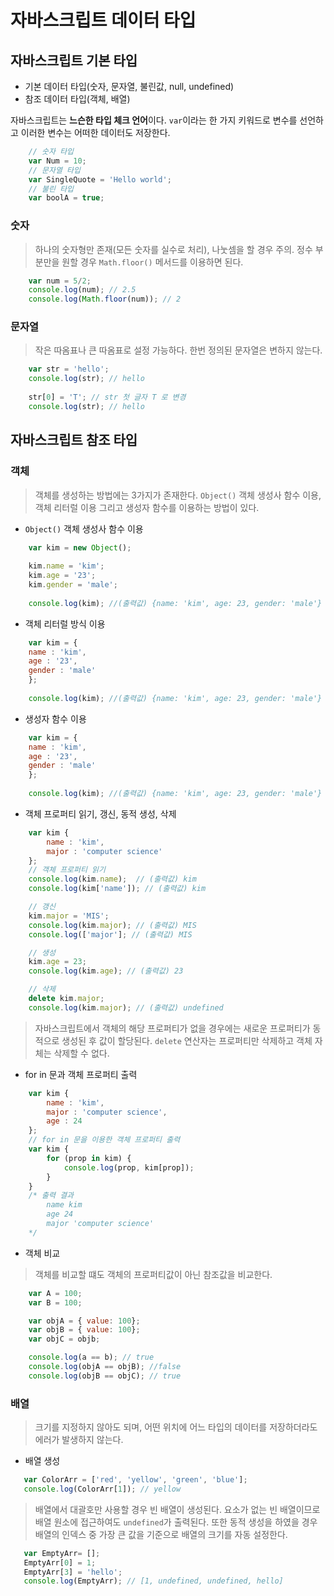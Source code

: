 # 자바스크립트 데이터 타입




## 자바스크립트 기본 타입
- 기본 데이터 타입(숫자, 문자열, 불린값, null, undefined)
- 참조 데이터 타입(객체, 배열)



자바스크립트는 **느슨한 타입 체크 언어**이다. `var`이라는 한 가지 키워드로 변수를 선언하고 이러한 변수는 어떠한 데이터도 저장한다.
```javascript    
	// 숫자 타입
	var Num = 10;
	// 문자열 타입
	var SingleQuote = 'Hello world';
	// 불린 타입
	var boolA = true;
```


### 숫자
> 하나의 숫자형만 존재(모든 숫자를 실수로 처리), 나눗셈을 할 경우 주의. 정수 부분만을 원할 경우 `Math.floor()` 메서드를 이용하면 된다.
```javascript     
	var num = 5/2;
	console.log(num); // 2.5
	console.log(Math.floor(num)); // 2
```


### 문자열
> 작은 따옴표나 큰 따옴표로 설정 가능하다. 한번 정의된 문자열은 변하지 않는다.
```javascript     
	var str = 'hello';
	console.log(str); // hello
	
	str[0] = 'T'; // str 첫 글자 T 로 변경
	console.log(str); // hello
```


## 자바스크립트 참조 타입



### 객체
> 객체를 생성하는 방법에는 3가지가 존재한다. `Object()` 객체 생성사 함수 이용, 객체 리터럴 이용 그리고 생성자 함수를 이용하는 방법이 있다.

- `Object()` 객체 생성사 함수 이용
```javascript     
	var kim = new Object();
	
	kim.name = 'kim';
	kim.age = '23';
	kim.gender = 'male';
	
	console.log(kim); //(출력값) {name: 'kim', age: 23, gender: 'male'}
```

- 객체 리터럴 방식 이용
```javascript     
	var kim = {
	name : 'kim',
	age : '23',
	gender : 'male'
	};
	
	console.log(kim); //(출력값) {name: 'kim', age: 23, gender: 'male'}
```

- 생성자 함수 이용
```javascript     
	var kim = {
	name : 'kim',
	age : '23',
	gender : 'male'
	};
	
	console.log(kim); //(출력값) {name: 'kim', age: 23, gender: 'male'}
```


- 객체 프로퍼티 읽기, 갱신, 동적 생성, 삭제
```javascript   
    var kim {
        name : 'kim',
        major : 'computer science'
    };
    // 객체 프로퍼티 읽기
	console.log(kim.name);  // (출력값) kim
    console.log(kim['name']); // (출력값) kim

    // 갱신
    kim.major = 'MIS';
    console.log(kim.major); // (출력값) MIS
    console.log(['major']; // (출력값) MIS

    // 생성
    kim.age = 23;
    console.log(kim.age); // (출력값) 23

	// 삭제
	delete kim.major;
	console.log(kim.major); // (출력값) undefined
```
> 자바스크립트에서 객체의 해당 프로퍼티가 없을 경우에는 새로운 프로퍼티가 동적으로 생성된 후 값이 할당된다. 
> `delete` 연산자는 프로퍼티만 삭제하고 객체 자체는 삭제할 수 없다.



- for in 문과 객체 프로퍼티 출력 
```javascript   
    var kim {
        name : 'kim',
        major : 'computer science',
        age : 24
    };
    // for in 문을 이용한 객체 프로퍼티 출력
    var kim {
        for (prop in kim) {
            console.log(prop, kim[prop]);
        }
    }
    /* 출력 결과
		name kim
		age 24
		major 'computer science'
	*/
```


- 객체 비교
> 객체를 비교할 떄도 객체의 프로퍼티값이 아닌 참조값을 비교한다.
```javascript   
    var A = 100;
	var B = 100;

	var objA = { value: 100};
	var objB = { value: 100};
	var objC = objb;

	console.log(a == b); // true
	console.log(objA == objB); //false
	console.log(objB == objC); // true
```



### 배열
> 크기를 지정하지 않아도 되며, 어떤 위치에 어느 타입의 데이터를 저장하더라도 에러가 발생하지 않는다.

- 배열 생성
```javascript   
   var ColorArr = ['red', 'yellow', 'green', 'blue'];
   console.log(ColorArr[1]); // yellow
```
> 배열에서 대괄호만 사용할 경우 빈 배열이 생성된다. 요소가 없는 빈 배열이므로 배열 원소에 접근하여도 `undefined`가 출력된다. 또한 동적 생성을 하였을 경우 배열의 인덱스 중 가장 큰 값을 기준으로 배열의 크기를 자동 설정한다.
```javascript   
   var EmptyArr= [];
   EmptyArr[0] = 1;
   EmptyArr[3] = 'hello';
   console.log(EmptyArr); // [1, undefined, undefined, hello]
```